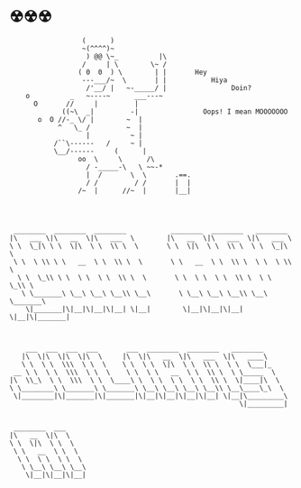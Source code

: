 # ☢☢☢

                      (      )
                      ~(^^^^)~
                       ) @@ \~_          |\
                      /     | \        \~ /
                     ( 0  0  ) \        | |       Hey
                      ---___/~  \       | |           Hiya
                       /'__/ |   ~-_____/ |                Doin?
        o          _   ~----~      ___---~
          O       //     |         |
                 ((~\  _|         -|                Oops! I mean MOOOOOOO
           o  O //-_ \/ |        ~  |
                ^   \_ /         ~  |
                       |          ~ |
               /``\------   /     ~ |
               \__/------     (      |
                     oo  \     \      /\               
                       / -_____-\   \ ~~-*
                       |  /       \  \       .==.
                       / /         / /       |  |
                     /~  |      //~  |       |__|




     ________  ________  ________           ________  ________   ________     
    |\   ___ \|\   __  \|\   ___  \        |\   __  \|\   ___  \|\   ___ \    
    \ \  \_|\ \ \  \|\  \ \  \\ \  \       \ \  \|\  \ \  \\ \  \ \  \_|\ \   
     \ \  \ \\ \ \   __  \ \  \\ \  \       \ \   __  \ \  \\ \  \ \  \ \\ \  
      \ \  \_\\ \ \  \ \  \ \  \\ \  \       \ \  \ \  \ \  \\ \  \ \  \_\\ \ 
       \ \_______\ \__\ \__\ \__\\ \__\       \ \__\ \__\ \__\\ \__\ \_______\
        \|_______|\|__|\|__|\|__| \|__|        \|__|\|__|\|__| \|__|\|_______|
                                                                              
                                                                              
                                                                              
        ___  ___  ___  ___       ___  ________  ________   ________           
       |\  \|\  \|\  \|\  \     |\  \|\   __  \|\   ___  \|\   ____\          
       \ \  \ \  \\\  \ \  \    \ \  \ \  \|\  \ \  \\ \  \ \  \___|_         
     __ \ \  \ \  \\\  \ \  \    \ \  \ \   __  \ \  \\ \  \ \_____  \        
    |\  \\_\  \ \  \\\  \ \  \____\ \  \ \  \ \  \ \  \\ \  \|____|\  \       
    \ \________\ \_______\ \_______\ \__\ \__\ \__\ \__\\ \__\____\_\  \      
     \|________|\|_______|\|_______|\|__|\|__|\|__|\|__| \|__|\_________\     
                                                             \|_________|     
                                                                              
                                                                              
     ________  ___                                                            
    |\   __  \|\  \                                                           
    \ \  \|\  \ \  \                                                          
     \ \   __  \ \  \                                                         
      \ \  \ \  \ \  \                                                        
       \ \__\ \__\ \__\                                                       
        \|__|\|__|\|__|                                                       
